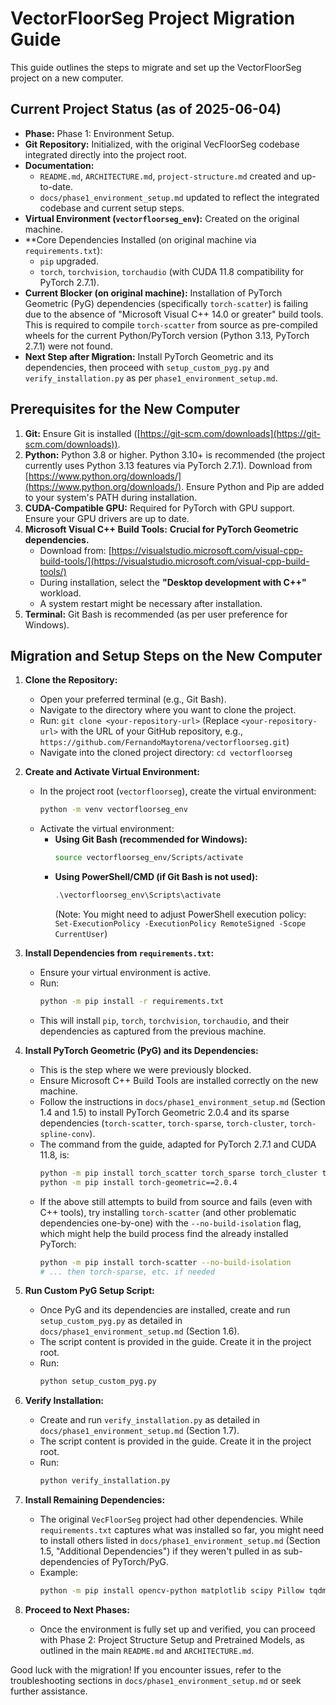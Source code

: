 # VectorFloorSeg Project Migration Guide

This guide outlines the steps to migrate and set up the VectorFloorSeg project on a new computer.

## Current Project Status (as of 2025-06-04)

*   **Phase:** Phase 1: Environment Setup.
*   **Git Repository:** Initialized, with the original VecFloorSeg codebase integrated directly into the project root.
*   **Documentation:**
    *   `README.md`, `ARCHITECTURE.md`, `project-structure.md` created and up-to-date.
    *   `docs/phase1_environment_setup.md` updated to reflect the integrated codebase and current setup steps.
*   **Virtual Environment (`vectorfloorseg_env`):** Created on the original machine.
*   **Core Dependencies Installed (on original machine via `requirements.txt`):
    *   `pip` upgraded.
    *   `torch`, `torchvision`, `torchaudio` (with CUDA 11.8 compatibility for PyTorch 2.7.1).
*   **Current Blocker (on original machine):** Installation of PyTorch Geometric (PyG) dependencies (specifically `torch-scatter`) is failing due to the absence of "Microsoft Visual C++ 14.0 or greater" build tools. This is required to compile `torch-scatter` from source as pre-compiled wheels for the current Python/PyTorch version (Python 3.13, PyTorch 2.7.1) were not found.
*   **Next Step after Migration:** Install PyTorch Geometric and its dependencies, then proceed with `setup_custom_pyg.py` and `verify_installation.py` as per `phase1_environment_setup.md`.

## Prerequisites for the New Computer

1.  **Git:** Ensure Git is installed ([https://git-scm.com/downloads](https://git-scm.com/downloads)).
2.  **Python:** Python 3.8 or higher. Python 3.10+ is recommended (the project currently uses Python 3.13 features via PyTorch 2.7.1). Download from [https://www.python.org/downloads/](https://www.python.org/downloads/). Ensure Python and Pip are added to your system's PATH during installation.
3.  **CUDA-Compatible GPU:** Required for PyTorch with GPU support. Ensure your GPU drivers are up to date.
4.  **Microsoft Visual C++ Build Tools:** **Crucial for PyTorch Geometric dependencies.**
    *   Download from: [https://visualstudio.microsoft.com/visual-cpp-build-tools/](https://visualstudio.microsoft.com/visual-cpp-build-tools/)
    *   During installation, select the **"Desktop development with C++"** workload.
    *   A system restart might be necessary after installation.
5.  **Terminal:** Git Bash is recommended (as per user preference for Windows).

## Migration and Setup Steps on the New Computer

1.  **Clone the Repository:**
    *   Open your preferred terminal (e.g., Git Bash).
    *   Navigate to the directory where you want to clone the project.
    *   Run: `git clone <your-repository-url>` (Replace `<your-repository-url>` with the URL of your GitHub repository, e.g., `https://github.com/FernandoMaytorena/vectorfloorseg.git`)
    *   Navigate into the cloned project directory: `cd vectorfloorseg`

2.  **Create and Activate Virtual Environment:**
    *   In the project root (`vectorfloorseg`), create the virtual environment:
        ```bash
        python -m venv vectorfloorseg_env
        ```
    *   Activate the virtual environment:
        *   **Using Git Bash (recommended for Windows):**
            ```bash
            source vectorfloorseg_env/Scripts/activate
            ```
        *   **Using PowerShell/CMD (if Git Bash is not used):**
            ```powershell
            .\vectorfloorseg_env\Scripts\activate
            ```
            (Note: You might need to adjust PowerShell execution policy: `Set-ExecutionPolicy -ExecutionPolicy RemoteSigned -Scope CurrentUser`)

3.  **Install Dependencies from `requirements.txt`:**
    *   Ensure your virtual environment is active.
    *   Run:
        ```bash
        python -m pip install -r requirements.txt
        ```
    *   This will install `pip`, `torch`, `torchvision`, `torchaudio`, and their dependencies as captured from the previous machine.

4.  **Install PyTorch Geometric (PyG) and its Dependencies:**
    *   This is the step where we were previously blocked.
    *   Ensure Microsoft C++ Build Tools are installed correctly on the new machine.
    *   Follow the instructions in `docs/phase1_environment_setup.md` (Section 1.4 and 1.5) to install PyTorch Geometric 2.0.4 and its sparse dependencies (`torch-scatter`, `torch-sparse`, `torch-cluster`, `torch-spline-conv`).
    *   The command from the guide, adapted for PyTorch 2.7.1 and CUDA 11.8, is:
        ```bash
        python -m pip install torch_scatter torch_sparse torch_cluster torch_spline_conv -f https://data.pyg.org/whl/torch-2.7.1+cu118.html
        python -m pip install torch-geometric==2.0.4
        ```
    *   If the above still attempts to build from source and fails (even with C++ tools), try installing `torch-scatter` (and other problematic dependencies one-by-one) with the `--no-build-isolation` flag, which might help the build process find the already installed PyTorch:
        ```bash
        python -m pip install torch-scatter --no-build-isolation
        # ... then torch-sparse, etc. if needed
        ```

5.  **Run Custom PyG Setup Script:**
    *   Once PyG and its dependencies are installed, create and run `setup_custom_pyg.py` as detailed in `docs/phase1_environment_setup.md` (Section 1.6).
    *   The script content is provided in the guide. Create it in the project root.
    *   Run:
        ```bash
        python setup_custom_pyg.py
        ```

6.  **Verify Installation:**
    *   Create and run `verify_installation.py` as detailed in `docs/phase1_environment_setup.md` (Section 1.7).
    *   The script content is provided in the guide. Create it in the project root.
    *   Run:
        ```bash
        python verify_installation.py
        ```

7.  **Install Remaining Dependencies:**
    *   The original `VecFloorSeg` project had other dependencies. While `requirements.txt` captures what was installed so far, you might need to install others listed in `docs/phase1_environment_setup.md` (Section 1.5, "Additional Dependencies") if they weren't pulled in as sub-dependencies of PyTorch/PyG.
    *   Example:
        ```bash
        python -m pip install opencv-python matplotlib scipy Pillow tqdm tensorboard wandb albumentations svglib cairosvg
        ```

8.  **Proceed to Next Phases:**
    *   Once the environment is fully set up and verified, you can proceed with Phase 2: Project Structure Setup and Pretrained Models, as outlined in the main `README.md` and `ARCHITECTURE.md`.

Good luck with the migration! If you encounter issues, refer to the troubleshooting sections in `docs/phase1_environment_setup.md` or seek further assistance.
